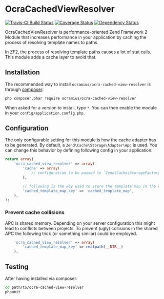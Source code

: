 # OcraCachedViewResolver

[![Travis-CI Build Status](https://api.travis-ci.org/Ocramius/OcraCachedViewResolver.png?branch=master)](https://travis-ci.org/Ocramius/OcraCachedViewResolver) [![Coverage Status](https://coveralls.io/repos/Ocramius/OcraCachedViewResolver/badge.png)](https://coveralls.io/r/Ocramius/OcraCachedViewResolver) [![Dependency Status](https://www.versioneye.com/package/php--ocramius--ocra-cached-view-resolver/badge.png)](https://www.versioneye.com/package/php--ocramius--ocra-cached-view-resolver)

OcraCachedViewResolver is performance-oriented Zend Framework 2 Module that increases performance
in your application by caching the process of resolving template names to paths.

In ZF2, the process of resolving template paths causes a lot of stat calls. This module adds
a cache layer to avoid that.

## Installation

The recommended way to install `ocramius/ocra-cached-view-resolver` is through
[composer](http://getcomposer.org/):

```sh
php composer.phar require ocramius/ocra-cached-view-resolver
```

When asked for a version to install, type `*`.
You can then enable the module in your `config/application.config.php`.

## Configuration

The only configurable setting for this module is how the cache adapter has to be generated.
By default, a `Zend\Cache\Storage\Adapter\Apc` is used. You can change this behavior by
defining following config in your application:

```php
return array(
    'ocra_cached_view_resolver' => array(
        'cache' => array(
            // configuration to be passed to `Zend\Cache\StorageFactory#factory()` here
        ),

        // following is the key used to store the template map in the cache adapter
        'cached_template_map_key' => 'cached_template_map',
    ),
);
```

### Prevent cache collisions

APC is shared memory. Depending on your server configuration this might lead to conflicts between projects. To prevent (ugly) collisions in the shared APC the following trick (or something similar) could be employed.

```php
    'ocra_cached_view_resolver' => array(
        'cached_template_map_key' => realpath(__DIR__)
    ),
```

## Testing

After having installed via composer:

```sh
cd path/to/ocra-cached-view-resolver
phpunit
```


